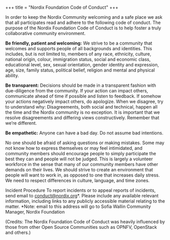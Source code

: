 +++
title = "Nordix Foundation Code of Conduct"
+++

In order to keep the Nordix Community welcoming and a safe place we ask that all participates read and adhere to the following
code of
conduct. The purpose of the Nordix Foundation Code of Conduct is to help foster a truly collaborative community environment.

**Be friendly, patient and welcoming:** We strive to be a community that welcomes and supports people of all backgrounds and
identities. This includes, but is not limited to, members of any race, ethnicity, culture, national origin, colour,
immigration status, social and economic class, educational level, sex, sexual orientation, gender identity and expression, age,
size, family status, political belief,
religion and mental and physical ability.

**Be transparent:** Decisions should be made in a transparent fashion with due-diligence from the community. If your action can
impact others, communicate ahead of time if possible and listen to feedback. If somehow your actions negatively impact others,
do apologize. When we disagree, try to understand why: Disagreements, both social and technical, happen all the time and the
Nordix community is no exception. It is important that we resolve disagreements and differing views constructively. Remember
that we’re different.

**Be empathetic:** Anyone can have a bad day. Do not assume bad intentions.

No one should be afraid of asking questions or making mistakes.  Some may not know how to express themselves or may feel
intimidated, and community members should encourage people to simply participate the best they can and people will not be
judged. This is largely a volunteer workforce in the sense that many of our community members have other demands on their lives.
We should strive to create an environment that people will want to work in, as opposed to one that increases daily stress.
We need to respect differences in culture, language, and time zones.    

Incident Procedure
To report incidents or to appeal reports of incidents, send email to conduct@nordix.org*. Please include any available relevant
information, including links to any publicly accessible material relating to the matter. 
*Note: email to this address will go to Sofia Wallin Community Manager, Nordix Foundation

(Credits: The Nordix Foundation Code of Conduct was heavily influenced by those from other Open Source Communities such as OPNFV,
OpenStack and others.)  
 